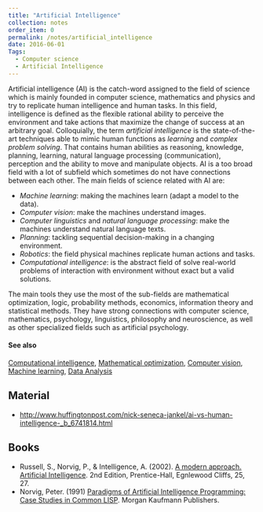 ```yaml
---
title: "Artificial Intelligence"
collection: notes
order_item: 0
permalink: /notes/artificial_intelligence
date: 2016-06-01
Tags:
  - Computer science
  - Artificial Intelligence
---
```


Artificial intelligence (AI) is the catch-word assigned to the field of science which is mainly founded in computer science, mathematics and physics and try to replicate human intelligence and human tasks. In this field, intelligence is defined as the flexible rational ability to perceive the environment and take actions that maximize the change of success at an arbitrary goal. Colloquially, the term _artificial intelligence_ is the state-of-the-art techniques able to mimic human functions as _learning_ and _complex problem solving_. That contains human abilities as reasoning, knowledge, planning, learning, natural language processing (communication), perception and the ability to move and manipulate objects. AI is a too broad field with a lot of subfield which sometimes do not have connections between each other. The main fields of science related with AI are:
* _Machine learning_: making the machines learn (adapt a model to the data).
* _Computer vision_: make the machines understand images.
* _Computer linguistics_ and _natural language processing_: make the machines understand natural language texts.
* _Planning_: tackling sequential decision-making in a changing environment.
* _Robotics_: the field physical machines replicate human actions and tasks.
* _Computational intelligence_: is the abstract field of solve real-world problems of interaction with environment without exact but a valid solutions.

The main tools they use the most of the sub-fields are mathematical optimization, logic, probability methods, economics, information theory and statistical methods.
They have strong connections with computer science, mathematics, psychology, linguistics, philosophy and neuroscience, as well as other specialized fields such as artificial psychology.


#### See also
[Computational intelligence](/notes/computational_intelligence), [Mathematical optimization](/notes/mathematical_optimization), [Computer vision](/notes/computer_vision), [Machine learning](/notes/machine_learning), [Data Analysis](/notes/data_analysis)


## Material
* http://www.huffingtonpost.com/nick-seneca-jankel/ai-vs-human-intelligence-_b_6741814.html




## Books
* Russell, S., Norvig, P., & Intelligence, A. (2002). [A modern approach. Artificial Intelligence](https://www.goodreads.com/book/show/27543.Artificial_Intelligence). 2nd Edition, Prentice-Hall, Egnlewood Cliffs, 25, 27.
* Norvig, Peter. (1991) [Paradigms of Artificial Intelligence Programming: Case Studies in Common LISP](https://www.goodreads.com/book/show/83884.Paradigms_of_Artificial_Intelligence_Programming). Morgan Kaufmann Publishers.


